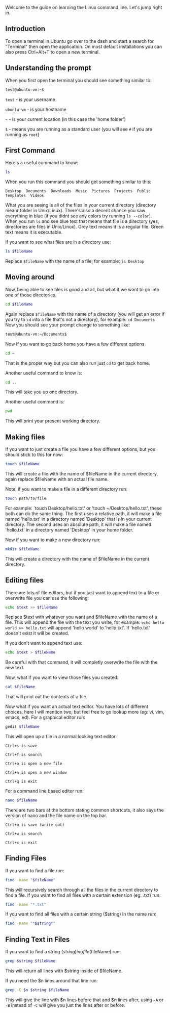 Welcome to the guide on learning the Linux command line. Let's jump right in.

## Introduction
To open a terminal in Ubuntu go over to the dash and start a search for "Terminal" then open the application.
On most default installations you can also press Ctrl+Alt+T to open a new terminal.

## Understanding the prompt
When you first open the terminal you should see something similar to:
```Bash
test@ubuntu-vm:~$
```
`test` - is your username

`ubuntu-vm` - is your hostname

`~` - is your current location (in this case the 'home folder')

`$` - means you are running as a standard user (you will see `#` if you are running as `root`)


## First Command
Here's a useful command to know:
```Bash
ls
```
When you run this command you should get something similar to this:
```
Desktop  Documents  Downloads  Music  Pictures  Projects  Public  Templates  Videos
```
What you are seeing is all of the files in your current directory (directory meanr folder in Unix/Linux).
There's also a decent chance you saw everything in blue (if you didnt see any colors try running `ls --color`).
When you run `ls` and see blue text that means that file is a directory (yes, directories are files in Unix/Linux).
Grey text means it is a regular file.
Green text means it is executable.

If you want to see what files are in a directory use:
```Bash
ls $fileName
````
Replace `$fileName` with the name of a file, for example: `ls Desktop`

## Moving around
Now, being able to see files is good and all, but what if we want to go into one of those directories.
```Bash
cd $fileName
```
Again replace `$fileName` with the name of a directory (you will get an error if you try to `cd` into a file that's not a directory), for example: `cd Documents`
Now you should see your prompt change to something like:
```Bash
test@ubuntu-vm:~/Documents$
```
Now if you want to go back home you have a few different options
```Bash
cd ~
```
That is the proper way but you can also run just `cd` to get back home.

Another useful command to know is:
```Bash
cd ..
```
This will take you up one directory.

Another useful command is:
```Bash
pwd
```
This will print your present working directory.

## Making files
If you want to just create a file you have a few different options, but you should stick to this for now:
```Bash
touch $fileName
```
This will create a file with the name of $fileName in the current directory, again replace $fileName with an actual file name.

Note: if you want to make a file in a different directory run:
```Bash
touch path/to/file
```
For example: `touch Desktop/hello.txt' or 'touch ~/Desktop/hello.txt', these both can do the same thing. The first uses a relative path, it will make a file named 'hello.txt' in a directory named 'Desktop' that is in your current directory. The second uses an absolute path, it will make a file named 'hello.txt' in a directory named 'Desktop' in your home folder.

Now if you want to make a new directory run:
```Bash
mkdir $fileName
```
This will create a directory with the name of $fileName in the current directory.

## Editing files
There are lots of file editors, but if you just want to append text to a file or overwrite file you can use the following:
```Bash
echo $text >> $fileName
```
Replace $text with whatever you want and $fileName with the name of a file.
This will append the file with the text you write, for example: `echo hello world >> hello.txt` will append 'hello world' to 'hello.txt'.
If 'hello.txt' doesn't exist it will be created.

If you don't want to append text use:
```Bash
echo $text > $fileName
```
Be careful with that command, it will completly overwrite the file with the new text.

Now, what if you want to view those files you created:
```Bash
cat $fileName
```
That will print out the contents of a file.

Now what if you want an actual text editor.
You have lots of different choices, here I will mention two, but feel free to go lookup more (eg: vi, vim, emacs, ed).
For a graphical editor run:
```Bash
gedit $fileName
```
This will open up a file in a normal looking text editor.
```
Ctrl+s is save

Ctrl+f is search

Ctrl+o is open a new file

Ctrl+n is open a new window

Ctrl+q is exit
```

For a command line based editor run:
```Bash
nano $fileName
```
There are two bars at the bottom stating common shortcuts, it also says the version of nano and the file name on the top bar.
```
Ctrl+o is save (write out)

Ctrl+w is search

Ctrl+x is exit
```

## Finding Files
If you want to find a file run:
```Bash
find -name "$fileName"
```
This will recursively search through all the files in the current directory to find a file.
If you want to find all files with a certain extension (eg: .txt) run:
```Bash
find -name "*.txt"
```
If you want to find all files with a certain string ($string) in the name run:
```Bash
find -name "*$string*"
```

## Finding Text in Files
If you want to find a string ($string) in a file ($fileName) run:
```Bash
grep $string $fileName
```
This will return all lines with $string inside of $fileName.

If you need the $n lines around that line run:
```Bash
grep -C $n $string $fileName
```
This will give the line with $n lines before that and $n lines after, using `-A` or `-B` instead of `-C` will give you just the lines after or before.
